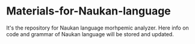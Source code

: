 # Materials-for-Naukan-language
It's the repository for Naukan language morhpemic analyzer. Here info on code and grammar of Naukan language will be stored and updated.
